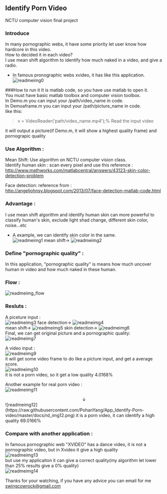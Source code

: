 ## Identify Porn Video  
NCTU computer vision final project  
  
  
### Introduce  
In many pornographic webs, it have some priority let user know how hardcore in this video.  
How to decided it in each video?  
I use mean shift algorithm to identify how much naked in a video, and give a radio.  
  
* In famous pronographic webs xvideo, it has like this application.  
![readmeimg0](https://raw.githubusercontent.com/PohanYang/App_Identify-Porn-video/master/docs/rd_img0.png)  
  
  
###How to run it
It is matlab code, so you have use matlab to open it.  
You must have basic matlab toolbox and computer vision toolbox.  
In Demo.m you can input your /path/video_name in code.  
In Demoaframe.m you can input your /path/picture_name in code.  
like this:  
> v = VideoReader('path/video_name.mp4');% Read the input video  
  
it will output a picture(if Demo.m, it will show a highest quality frame) and pornograpic quality  
  
  
### Use Algorithm :  
Mean Shift:  Use algorithm on NCTU computer vision class.  
Identify human skin : scan every pixel and use this reference : <http://www.mathworks.com/matlabcentral/answers/43123-skin-color-detection-problem>  

Face detection: reference from : <http://angeljohnsy.blogspot.com/2013/07/face-detection-matlab-code.html> 
  
  
### Advantage :
I use mean shift algorithm and identify human skin can more powerful to classify human's skin, exclude light shad change, different skin color, noise...etc  
  
* A example, we can identify skin color in the same.  
![readmeimg1](https://raw.githubusercontent.com/PohanYang/App_Identify-Porn-video/master/docs/rd_img1.png) mean shift→ ![readmeimg2](https://raw.githubusercontent.com/PohanYang/App_Identify-Porn-video/master/docs/rd_img2.png)  
  
    
### Define "pornographic quality" :  
In this application, "pornographic quality" is means how much uncover human in video and how much naked in these human.  
  
  
### Flow :  
![readmeimg_flow](https://raw.githubusercontent.com/PohanYang/App_Identify-Porn-video/master/docs/rd_img_flow.png)
  
  
### Resluts :  
A piceture input :  
![readmeimg3](https://raw.githubusercontent.com/PohanYang/App_Identify-Porn-video/master/docs/rd_img3.png) face detection-> ![readmeimg4](https://raw.githubusercontent.com/PohanYang/App_Identify-Porn-video/master/docs/rd_img4.png)  
mean shift-> ![readmeimg5](https://raw.githubusercontent.com/PohanYang/App_Identify-Porn-video/master/docs/rd_img5.png) skin detection-> ![readmeimg6](https://raw.githubusercontent.com/PohanYang/App_Identify-Porn-video/master/docs/rd_img6.png)  
Final, we can get original picture and a pornographic quality:  
![readmeimg7](https://raw.githubusercontent.com/PohanYang/App_Identify-Porn-video/master/docs/rd_img7.png)  
  
  
A video input :  
![readmeimg9](https://raw.githubusercontent.com/PohanYang/App_Identify-Porn-video/master/docs/rd_img9.png)  
it will get some video frame to do like a picture input, and get a average score.  
![readmeimg10](https://raw.githubusercontent.com/PohanYang/App_Identify-Porn-video/master/docs/rd_img10.png)  
it is not a porn video, so it get a low quality 4.0168%  
  
  
Another example for real porn video :  
![readmeimg11](https://raw.githubusercontent.com/PohanYang/App_Identify-Porn-video/master/docs/rd_img11.png)  
<center> ↓ </center>  
![readmeimg12](https://raw.githubusercontent.com/PohanYang/App_Identify-Porn-video/master/docs/rd_img12.png)  
it is a porn video, it can identify a high quality 69.0166%  
  
  
### Compare with another application :  
In famous pornographic web "XVIDEO" has a dance video, it is not a pornographic video, but in Xvideo it give a high quality  
![readmeimg13](https://raw.githubusercontent.com/PohanYang/App_Identify-Porn-video/master/docs/rd_img13.png)  
but use my applicaiton it can give a correct quality(my algorithm let lower than 25% results give a 0% quality)  
![readmeimg14](https://raw.githubusercontent.com/PohanYang/App_Identify-Porn-video/master/docs/rd_img14.png)  
  
  
Thanks for your watching, if you have any advice you can email for me <swingcowrock@gmail.com>  
